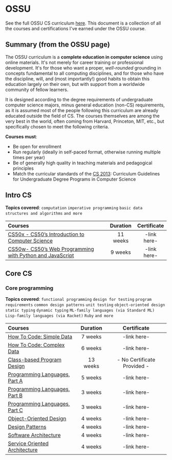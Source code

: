 # OSSU
See the full OSSU CS curriculum [here](https://github.com/ossu/computer-science).
This document is a collection of all the courses and certifications I've earned under the OSSU course.

## Summary (from the OSSU page)

The OSSU curriculum is a **complete education in computer science** using online materials.
It's not merely for career training or professional development.
It's for those who want a proper, *well-rounded* grounding in concepts fundamental to all computing disciplines,
and for those who have the discipline, will, and (most importantly!) good habits to obtain this education largely on their own,
but with support from a worldwide community of fellow learners.

It is designed according to the degree requirements of undergraduate computer science majors, minus general education (non-CS) requirements,
as it is assumed most of the people following this curriculum are already educated outside the field of CS.
The courses themselves are among the very best in the world, often coming from Harvard, Princeton, MIT, etc.,
but specifically chosen to meet the following criteria.

**Courses must**:
- Be open for enrollment
- Run regularly (ideally in self-paced format, otherwise running multiple times per year)
- Be of generally high quality in teaching materials and pedagogical principles
- Match the curricular standards of the [CS 2013](https://github.com/ossu/computer-science/blob/master/CURRICULAR_GUIDELINES.md): Curriculum Guidelines for Undergraduate Degree Programs in Computer Science

## Intro CS

**Topics covered**:
`computation`
`imperative programming`
`basic data structures and algorithms`
`and more`

Courses | Duration | Certificate
:-- | :--: | :--: 
[CS50x - CS50’s Introduction to Computer Science](https://cs50.harvard.edu/x/2024/) | 11 weeks | -link here-
[CS50w- CS50’s Web Programming with Python and JavaScript](https://cs50.harvard.edu/web/2020/) | 9 weeks | -link here-

## Core CS

### Core programming
**Topics covered**:
`functional programming`
`design for testing`
`program requirements`
`common design patterns`
`unit testing`
`object-oriented design`
`static typing`
`dynamic typing`
`ML-family languages (via Standard ML)`
`Lisp-family languages (via Racket)`
`Ruby`
`and more`

Courses | Duration | Certificate
:-- | :--: | :--: 
[How To Code: Simple Data](https://www.edx.org/course/how-to-code-simple-data) | 7 weeks | -link here-
[How To Code: Complex Data](https://www.edx.org/course/how-to-code-complex-data) | 6 weeks | -link here-
[Class-based Program Design](https://course.ccs.neu.edu/cs2510sp22/index.html) | 13 weeks | - No Certificate Provided -
[Programming Languages, Part A](https://www.coursera.org/learn/programming-languages) | 5 weeks | -link here-
[Programming Languages, Part B](https://www.coursera.org/learn/programming-languages-part-b) | 3 weeks | -link here-
[Programming Languages, Part C](https://www.coursera.org/learn/programming-languages-part-c) | 3 weeks | -link here-
[Object-Oriented Design](https://www.coursera.org/learn/object-oriented-design) | 4 weeks | -link here-
[Design Patterns](https://www.coursera.org/learn/design-patterns) | 4 weeks | -link here-
[Software Architecture](https://www.coursera.org/learn/software-architecture) | 4 weeks | -link here-
[Service Oriented Architecture](https://www.coursera.org/learn/service-oriented-architecture) | 4 weeks | -link here-
